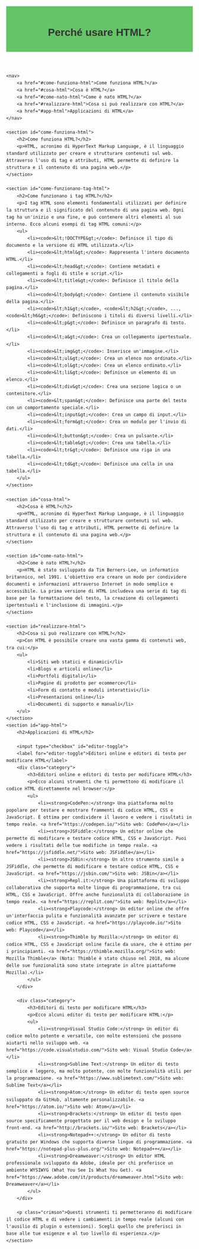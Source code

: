 <!DOCTYPE html>
<html lang="it">
<head>
    <meta charset="UTF-8">
    <meta name="viewport" content="width=device-width, initial-scale=1.0">
    <title>Perché usare HTML?</title>
    <style>
        body {
            font-family: Arial, sans-serif;
            margin: 0;
            padding: 20px;
            line-height: 1.6;
        }
        header {
            background-color: #12a417a4;
            color: white;
            padding: 10px 0;
            text-align: center;
        }
        nav {
            text-align: center;
            margin-bottom: 20px;
        }
        nav a {
            margin: 0 10px;
            color: #333;
            text-decoration: none;
        }
        nav a:hover {
            text-decoration: underline;
        }
        section {
            margin-bottom: 20px;
        }
        h1, h2 {
            color: #333;
        }
        .category {
            background-color: #f9f9f9;
            padding: 15px;
            margin: 10px 0;
            border-left: 5px solid #4CAF50;
        }
        .category h3 {
            margin-top: 0;
        }
        .crimson {
            color: #DC143C; /* Crimson */
        }
        input[type="checkbox"] {
            display: none;
        }
        input[type="checkbox"] + label {
            cursor: pointer;
            display: block;
            font-weight: bold;
            margin-bottom: 10px;
        }
        input[type="checkbox"] + label + .category {
            display: none;
        }
        input[type="checkbox"]:checked + label + .category {
            display: block;
        }
    </style>
</head>
<body>
    <header>
        <h1>Perché usare HTML?</h1>
    </header>

    <nav>
        <a href="#come-funziona-html">Come funziona HTML?</a>
        <a href="#cosa-html">Cosa è HTML?</a>
        <a href="#come-nato-html">Come è nato HTML?</a>
        <a href="#realizzare-html">Cosa si può realizzare con HTML?</a>
        <a href="#app-html">Applicazioni di HTML</a>
    </nav>

    <section id="come-funziona-html">
        <h2>Come funziona HTML?</h2>
        <p>HTML, acronimo di HyperText Markup Language, è il linguaggio standard utilizzato per creare e strutturare contenuti sul web. Attraverso l'uso di tag e attributi, HTML permette di definire la struttura e il contenuto di una pagina web.</p>
    </section>
    
    <section id="come-funzionano-tag-html">
        <h2>Come funzionano i tag HTML?</h2>
        <p>I tag HTML sono elementi fondamentali utilizzati per definire la struttura e il significato del contenuto di una pagina web. Ogni tag ha un'inizio e una fine, e può contenere altri elementi al suo interno. Ecco alcuni esempi di tag HTML comuni:</p>
        <ul>
            <li><code>&lt;!DOCTYPE&gt;</code>: Definisce il tipo di documento e la versione di HTML utilizzata.</li>
            <li><code>&lt;html&gt;</code>: Rappresenta l'intero documento HTML.</li>
            <li><code>&lt;head&gt;</code>: Contiene metadati e collegamenti a fogli di stile e script.</li>
            <li><code>&lt;title&gt;</code>: Definisce il titolo della pagina.</li>
            <li><code>&lt;body&gt;</code>: Contiene il contenuto visibile della pagina.</li>
            <li><code>&lt;h1&gt;</code>, <code>&lt;h2&gt;</code>, ..., <code>&lt;h6&gt;</code>: Definiscono i titoli di diversi livelli.</li>
            <li><code>&lt;p&gt;</code>: Definisce un paragrafo di testo.</li>
            <li><code>&lt;a&gt;</code>: Crea un collegamento ipertestuale.</li>
            <li><code>&lt;img&gt;</code>: Inserisce un'immagine.</li>
            <li><code>&lt;ul&gt;</code>: Crea un elenco non ordinato.</li>
            <li><code>&lt;ol&gt;</code>: Crea un elenco ordinato.</li>
            <li><code>&lt;li&gt;</code>: Definisce un elemento di un elenco.</li>
            <li><code>&lt;div&gt;</code>: Crea una sezione logica o un contenitore.</li>
            <li><code>&lt;span&gt;</code>: Definisce una parte del testo con un comportamento speciale.</li>
            <li><code>&lt;input&gt;</code>: Crea un campo di input.</li>
            <li><code>&lt;form&gt;</code>: Crea un modulo per l'invio di dati.</li>
            <li><code>&lt;button&gt;</code>: Crea un pulsante.</li>
            <li><code>&lt;table&gt;</code>: Crea una tabella.</li>
            <li><code>&lt;tr&gt;</code>: Definisce una riga in una tabella.</li>
            <li><code>&lt;td&gt;</code>: Definisce una cella in una tabella.</li>
        </ul>
    </section> 
  
    <section id="cosa-html">
        <h2>Cosa è HTML?</h2>
        <p>HTML, acronimo di HyperText Markup Language, è il linguaggio standard utilizzato per creare e strutturare contenuti sul web. Attraverso l'uso di tag e attributi, HTML permette di definire la struttura e il contenuto di una pagina web.</p>
    </section>

    <section id="come-nato-html">
        <h2>Come è nato HTML?</h2>
        <p>HTML è stato sviluppato da Tim Berners-Lee, un informatico britannico, nel 1991. L'obiettivo era creare un modo per condividere documenti e informazioni attraverso Internet in modo semplice e accessibile. La prima versione di HTML includeva una serie di tag di base per la formattazione del testo, la creazione di collegamenti ipertestuali e l'inclusione di immagini.</p>
    </section>

    <section id="realizzare-html">
        <h2>Cosa si può realizzare con HTML?</h2>
        <p>Con HTML è possibile creare una vasta gamma di contenuti web, tra cui:</p>
        <ul>
            <li>Siti web statici e dinamici</li>
            <li>Blogs e articoli online</li>
            <li>Portfoli digitali</li>
            <li>Pagine di prodotto per ecommerce</li>
            <li>Form di contatto e moduli interattivi</li>
            <li>Presentazioni online</li>
            <li>Documenti di supporto e manuali</li>
        </ul>
    </section>
    <section id="app-html">
        <h2>Applicazioni di HTML</h2>

        <input type="checkbox" id="editor-toggle">
        <label for="editor-toggle">Editori online e editori di testo per modificare HTML</label>
        <div class="category">
            <h3>Editori online e editori di testo per modificare HTML</h3>
            <p>Ecco alcuni strumenti che ti permettono di modificare il codice HTML direttamente nel browser:</p>
            <ul>
                <li><strong>CodePen:</strong> Una piattaforma molto popolare per testare e mostrare frammenti di codice HTML, CSS e JavaScript. È ottima per condividere il lavoro e vedere i risultati in tempo reale. <a href="https://codepen.io/">Sito web: CodePen</a></li>
                <li><strong>JSFiddle:</strong> Un editor online che permette di modificare e testare codice HTML, CSS e JavaScript. Puoi vedere i risultati delle tue modifiche in tempo reale. <a href="https://jsfiddle.net/">Sito web: JSFiddle</a></li>
                <li><strong>JSBin:</strong> Un altro strumento simile a JSFiddle, che permette di modificare e testare codice HTML, CSS e JavaScript. <a href="https://jsbin.com/">Sito web: JSBin</a></li>
                <li><strong>Repl.it:</strong> Una piattaforma di sviluppo collaborativa che supporta molte lingue di programmazione, tra cui HTML, CSS e JavaScript. Offre anche funzionalità di collaborazione in tempo reale. <a href="https://replit.com/">Sito web: Replit</a></li>
                <li><strong>Playcode:</strong> Un editor online che offre un'interfaccia pulita e funzionalità avanzate per scrivere e testare codice HTML, CSS e JavaScript. <a href="https://playcode.io/">Sito web: Playcode</a></li>
                <li><strong>Thimble by Mozilla:</strong> Un editor di codice HTML, CSS e JavaScript online facile da usare, che è ottimo per i principianti. <a href="https://thimble.mozilla.org/">Sito web: Mozilla Thimble</a> (Nota: Thimble è stato chiuso nel 2018, ma alcune delle sue funzionalità sono state integrate in altre piattaforme Mozilla).</li>
            </ul>
        </div>

        <div class="category">
            <h3>Editori di testo per modificare HTML</h3>
            <p>Ecco alcuni editor di testo per modificare HTML:</p>
            <ul>
                <li><strong>Visual Studio Code:</strong> Un editor di codice molto potente e versatile, con molte estensioni che possono aiutarti nello sviluppo web. <a href="https://code.visualstudio.com/">Sito web: Visual Studio Code</a></li>
                <li><strong>Sublime Text:</strong> Un editor di testo semplice e leggero, ma molto potente, con molte funzionalità utili per la programmazione. <a href="https://www.sublimetext.com/">Sito web: Sublime Text</a></li>
                <li><strong>Atom:</strong> Un editor di testo open source sviluppato da GitHub, altamente personalizzabile. <a href="https://atom.io/">Sito web: Atom</a></li>
                <li><strong>Brackets:</strong> Un editor di testo open source specificamente progettato per il web design e lo sviluppo front-end. <a href="http://brackets.io/">Sito web: Brackets</a></li>
                <li><strong>Notepad++:</strong> Un editor di testo gratuito per Windows che supporta diverse lingue di programmazione. <a href="https://notepad-plus-plus.org/">Sito web: Notepad++</a></li>
                <li><strong>Dreamweaver:</strong> Un editor HTML professionale sviluppato da Adobe, ideale per chi preferisce un ambiente WYSIWYG (What You See Is What You Get). <a href="https://www.adobe.com/it/products/dreamweaver.html">Sito web: Dreamweaver</a></li>
            </ul>
        </div>

        <p class="crimson">Questi strumenti ti permetteranno di modificare il codice HTML e di vedere i cambiamenti in tempo reale (alcuni con l'ausilio di plugin o estensioni). Scegli quello che preferisci in base alle tue esigenze e al tuo livello di esperienza.</p>
    </section>
</body>
</html>
